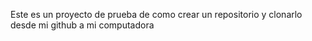 Este es un proyecto de prueba de como crear un repositorio y clonarlo desde mi github a mi computadora
